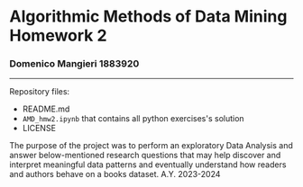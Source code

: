 # Algorithmic Methods of Data Mining Homework 2
### Domenico Mangieri 1883920
---
Repository files:
* README.md
* `AMD_hmw2.ipynb` that contains all python exercises's solution
* LICENSE



The purpose of the project was to perform an exploratory Data Analysis and answer below-mentioned research questions that may help discover and interpret meaningful data patterns and eventually understand how readers and authors behave on a books dataset.
A.Y. 2023-2024
